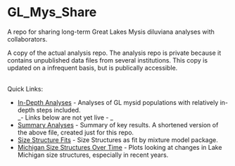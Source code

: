 # GL_Mys_Share
A repo for sharing long-term Great Lakes Mysis diluviana analyses with collaborators.

A copy of the actual analysis repo.  The analysis repo is private because it contains unpublished data files from several institutions.  This copy is updated on a infrequent basis, but is publically accessible.

<br>
Quick Links:

 - [In-Depth Analyses](GLNPO_Long_term_2019.md) - Analyses of GL mysid populations with relatively in-depth steps included.  
 _- Links below are not yet live - _
 - [Summary Analyses](Summary.md) - Summary of key results.  A shortened version of the above file, created just for this repo.
 - [Size Structure Fits](Size_Structure_Fit_Diagnose.md) - Size Structures as fit by mixture model package.
 - [Michigan Size Structures Over Time](Mich_Sizes_Time.md) - Plots looking at changes in Lake Michigan size structures, especially in recent years.
